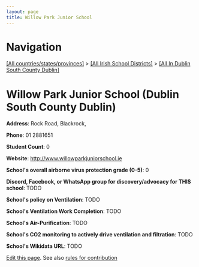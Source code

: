 ```yaml
---
layout: page
title: Willow Park Junior School
---
```

# Navigation

[[All countries/states/provinces]](../../..) > [[All Irish School Districts]](../..) > [[All In Dublin South County Dublin]](..)

# Willow Park Junior School (Dublin South County Dublin)

**Address**: Rock Road, Blackrock,

**Phone**: 01 2881651

**Student Count**: 0

**Website**: <http://www.willowparkjuniorschool.ie>

**School's overall airborne virus protection grade (0-5)**: 0

**Discord, Facebook, or WhatsApp group for discovery/advocacy for THIS school**: TODO

**School's policy on Ventilation**: TODO

**School's Ventilation Work Completion**: TODO

**School's Air-Purification**: TODO

**School's CO2 monitoring to actively drive ventilation and filtration**: TODO

**School's Wikidata URL**: TODO


[Edit this page](https://github.com/ventilate-schools/Ireland/edit/main/./Dublin_South_County_Dublin/Willow_Park_Junior_School.md). See also [rules for contribution](../../../contribution-rules/)